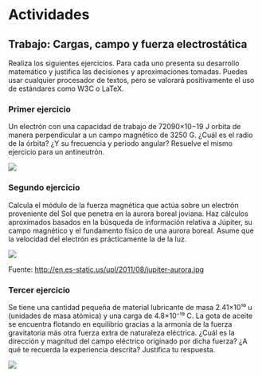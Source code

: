# Actividades

## Trabajo: Cargas, campo y fuerza electrostática

Realiza los siguientes ejercicios. Para cada uno presenta su desarrollo matemático y justifica las decisiones y aproximaciones tomadas. Puedes usar cualquier procesador de textos, pero se valorará positivamente el uso de estándares como W3C o LaTeX.

### **Primer ejercicio**

Un electrón con una capacidad de trabajo de 72090×10−19 J orbita de manera perpendicular a un campo magnético de 3250 G. ¿Cuál es el radio de la órbita? ¿Y su frecuencia y periodo angular? Resuelve el mismo ejercicio para un antineutrón.

![](https://lh7-rt.googleusercontent.com/docsz/AD_4nXd7mDlZiWc477Ssixi-5Z6GkRsCAXmItm4f2oMdCLxyOnvGaoEs2pxSoXV9sCgSGRhH6T55a9rx3xfwtQv5sY_uzzdL1DJOCpnqQCPqGL3N7TAOvL9q8ffryJqcy9g2be1_50T3Zw?key=GkksApLJYYfMxnpiWvDjYg)

### **Segundo ejercicio**

Calcula el módulo de la fuerza magnética que actúa sobre un electrón proveniente del Sol que penetra en la aurora boreal joviana. Haz cálculos aproximados basados en la búsqueda de información relativa a Júpiter, su campo magnético y el fundamento físico de una aurora boreal. Asume que la velocidad del electrón es prácticamente la de la luz.

![](https://lh7-rt.googleusercontent.com/docsz/AD_4nXe6ERfCF3OsTLiGP5p_zNuA2vfdhcdoKY9xx0IF69Vx4TJCSQ-3jtNMyW_MK0b_X6X8Zw_x6Hl7hMZ4fPcey2TYTu_253pcrD6Ghzx-_mYl3uiGkN0ZaPF7-Yn-IM1TpdJNVvH8Bg?key=GkksApLJYYfMxnpiWvDjYg)

Fuente: http://en.es-static.us/upl/2011/08/jupiter-aurora.jpg

### **Tercer ejercicio**

Se tiene una cantidad pequeña de material lubricante de masa 2.41×10¹⁰ u (unidades de masa atómica) y una carga de 4.8×10⁻¹⁹ C. La gota de aceite se encuentra flotando en equilibrio gracias a la armonía de la fuerza gravitatoria más otra fuerza extra de naturaleza eléctrica. ¿Cuál es la dirección y magnitud del campo eléctrico originado por dicha fuerza? ¿A qué te recuerda la experiencia descrita? Justifica tu respuesta.

![](https://lh7-rt.googleusercontent.com/docsz/AD_4nXc_sBVe2IdzYes2QQlkZis4u-adO0ySL6aobRia_5LioJ9HNZIs_pnxAF_IYFdjOCEVHzz--F_QNJ3RFbCQDVrYNbZX0Td4MNE5onT8j6OXpqjTvPyfRIUh56Nq78DANOlOHp_xmw?key=GkksApLJYYfMxnpiWvDjYg)